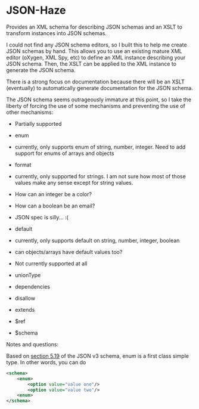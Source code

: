 JSON-Haze
===============

Provides an XML schema for describing JSON schemas and an XSLT to transform instances into JSON schemas.

I could not find any JSON schema editors, so I built this to help me create JSON schemas by hand. This allows
you to use an existing mature XML editor (oXygen, XML Spy, etc) to define an XML instance describing your JSON 
schema. Then, the XSLT can be applied to the XML instance to generate the JSON schema.

There is a strong focus on documentation because there will be an XSLT (eventually) to 
automatically generate documentation for the JSON schema.

The JSON schema seems outrageously immature at this point, so I take the liberty of forcing the use of some 
mechanisms and preventing the use of other mechanisms:

* Partially supported
 * enum
  * currently, only supports enum of string, number, integer. Need to add support
 for enums of arrays and objects
 * format
  * currently, only supported for strings. I am not sure how most of
 those values make any sense except for string values. 
   * How can an integer be a color?
   * How can a boolean be an email?
   * JSON spec is silly... :(
 * default
  * currently, only supports default on string, number, integer, boolean
  * can objects/arrays have default values too? 

* Not currently supported at all
 * unionType
 * dependencies
 * disallow
 * extends
 * $ref
 * $schema 

Notes and questions:
 
Based on [section 5.19](http://tools.ietf.org/html/draft-zyp-json-schema-03#section-5.19)
 of the JSON v3 schema, enum is a first class simple type. In other words, 
 you can do

```xml
<schema>
	<enum>
		<option value="value one"/>
		<option value="value two"/>
	<enum>
</schema>
```
